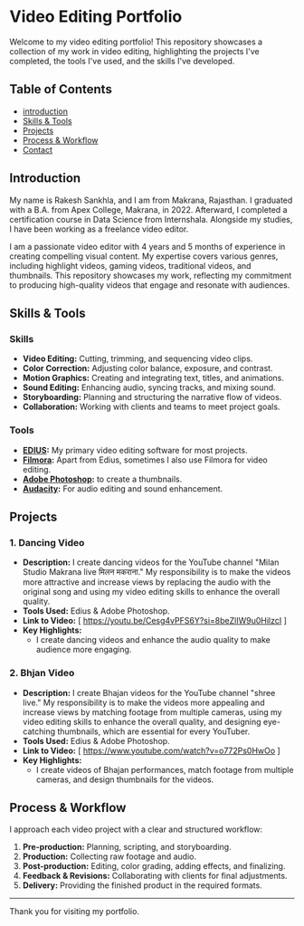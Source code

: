 # Video Editing Portfolio

Welcome to my video editing portfolio! This repository showcases a collection of my work in video editing, highlighting the projects I've completed, the tools I've used, and the skills I've developed.

## Table of Contents

- [introduction](#introduction)
- [Skills & Tools](#skills--tools)
- [Projects](#projects)
- [Process & Workflow](#process--workflow)
- [Contact](#contact)

## Introduction
My name is Rakesh Sankhla, and I am from Makrana, Rajasthan. I graduated with a B.A. from Apex College, Makrana, in 2022. Afterward, I completed a certification course in Data Science from Internshala. Alongside my studies, I have been working as a freelance video editor.

I am a passionate video editor with 4 years and 5 months of experience in creating compelling visual content. My expertise covers various genres, including highlight videos, gaming videos, traditional videos, and thumbnails. This repository showcases my work, reflecting my commitment to producing high-quality videos that engage and resonate with audiences.

## Skills & Tools

### Skills

- **Video Editing:** Cutting, trimming, and sequencing video clips.
- **Color Correction:** Adjusting color balance, exposure, and contrast.
- **Motion Graphics:** Creating and integrating text, titles, and animations.
- **Sound Editing:** Enhancing audio, syncing tracks, and mixing sound.
- **Storyboarding:** Planning and structuring the narrative flow of videos.
- **Collaboration:** Working with clients and teams to meet project goals.

### Tools

- **[EDIUS](https://www.edius.net/):** My primary video editing software for most projects.
- **[Filmora](https://filmora.wondershare.net/filmora-video-editor.html?gad_source=1&gclid=Cj0KCQjwwuG1BhCnARIsAFWBUC39WfMoqkLmMAzBe_XPuoRup_VP-NQsCRiYSlRxGvN4B598IJX2b2QaAiO3EALw_wcB):** Apart from Edius, sometimes I also use Filmora for video editing.
- **[Adobe Photoshop](https://www.adobe.com/in/products/photoshop.html?gclid=Cj0KCQjwwuG1BhCnARIsAFWBUC2y-IokLnt-uitlcAQf-DT2wPKymQ40oMhW8SjD1XB7qQNtGYfacBYaAgPVEALw_wcB&sdid=ZXL8DWJ3&mv=search&mv2=paidsearch&ef_id=Cj0KCQjwwuG1BhCnARIsAFWBUC2y-IokLnt-uitlcAQf-DT2wPKymQ40oMhW8SjD1XB7qQNtGYfacBYaAgPVEALw_wcB:G:s&s_kwcid=AL!3085!3!706062974834!b!!g!!adobe%20expand%20photo!21480252637!162146653622&gad_source=1):** to create a thumbnails.
- **[Audacity](https://www.audacityteam.org/):** For audio editing and sound enhancement.

## Projects

### 1. **Dancing Video**
   - **Description:** I create dancing videos for the YouTube channel "Milan Studio Makrana live मिलन मकराना." My responsibility is to make the videos more attractive and increase views by replacing the audio with the original song and using my video editing skills to enhance the overall quality.
   - **Tools Used:** Edius & Adobe Photoshop.
   - **Link to Video:** [ https://youtu.be/Cesg4vPFS6Y?si=8beZlIW9u0HilzcI ]
   - **Key Highlights:**
     -  I create dancing videos and enhance the audio quality to make audience more engaging.
     
### 2. **Bhjan Video**
   - **Description:** I create Bhajan videos for the YouTube channel "shree live." My responsibility is to make the videos more appealing and increase views by matching footage from multiple cameras, using my video editing skills to enhance the overall quality, and designing eye-catching thumbnails, which are essential for every YouTuber.
   - **Tools Used:** Edius & Adobe Photoshop.
   - **Link to Video:** [ https://www.youtube.com/watch?v=o772Ps0HwOo ]
   - **Key Highlights:**
     - I create videos of Bhajan performances, match footage from multiple cameras, and design thumbnails for the videos.

## Process & Workflow

I approach each video project with a clear and structured workflow:

1. **Pre-production:** Planning, scripting, and storyboarding.
2. **Production:** Collecting raw footage and audio.
3. **Post-production:** Editing, color grading, adding effects, and finalizing.
4. **Feedback & Revisions:** Collaborating with clients for final adjustments.
5. **Delivery:** Providing the finished product in the required formats.
---

Thank you for visiting my portfolio.
